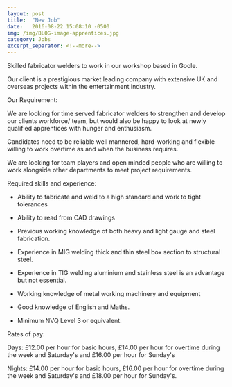 ```yaml
---
layout: post
title:  "New Job"
date:   2016-08-22 15:08:10 -0500
img: /img/BLOG-image-apprentices.jpg
category: Jobs
excerpt_separator: <!--more-->
---
```

Skilled fabricator welders to work in our workshop based in Goole.<!--more-->

Our client is a prestigious market leading company with extensive UK and overseas projects within the entertainment industry.



Our Requirement:

We are looking for time served fabricator welders to strengthen and develop our clients workforce/ team, but would also be happy to look at newly qualified apprentices with hunger and enthusiasm.



Candidates need to be reliable well mannered, hard-working and flexible willing to work overtime as and when the business requires.



We are looking for team players and open minded people who are willing to work alongside other departments to meet project requirements.



Required skills and experience:

* Ability to fabricate and weld to a high standard and work to tight tolerances

* Ability to read from CAD drawings

* Previous working knowledge of both heavy and light gauge and steel fabrication.

* Experience in MIG welding thick and thin steel box section to structural steel.

* Experience in TIG welding aluminium and stainless steel is an advantage but not essential.

* Working knowledge of metal working machinery and equipment

* Good knowledge of English and Maths.

* Minimum NVQ Level 3 or equivalent.

Rates of pay:

Days: £12.00 per hour for basic hours, £14.00 per hour for overtime during the week and Saturday's and £16.00 per hour for Sunday's



Nights: £14.00 per hour for basic hours, £16.00 per hour for overtime during the week and Saturday's and £18.00 per hour for Sunday's.
